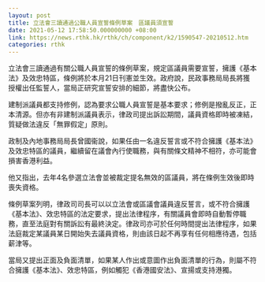 ```yaml
---
layout: post
title: 立法會三讀通過公職人員宣誓條例草案　區議員須宣誓
date: 2021-05-12 17:58:50.000000000 +08:00
link: https://news.rthk.hk/rthk/ch/component/k2/1590547-20210512.htm
categories: rthk
---
```


立法會三讀通過有關公職人員宣誓的條例草案，規定區議員需要宣誓，擁護《基本法》及效忠特區，條例將於本月21日刊憲並生效。政府說，民政事務局局長將獲授權出任監誓人，當局正研究宣誓安排的細節，將盡快公布。

建制派議員都支持修例，認為要求公職人員宣誓是基本要求；修例是撥亂反正，正本清源。但亦有非建制派議員表示，律政司提出訴訟期間，議員資格即時被凍結，質疑做法違反「無罪假定」原則。

政制及內地事務局局長曾國衞說，如果任由一名違反誓言或不符合擁護《基本法》及效忠特區的議員，繼續留在議會內行使職務，與有關條文精神不相符，亦可能會損害香港利益。

他又指出，去年4名參選立法會並被裁定提名無效的區議員，將在條例生效後即時喪失資格。

條例草案列明，律政司司長可以以立法會或區議會議員違反誓言，或不符合擁護《基本法》、效忠特區的法定要求，提出法律程序，有關議員會即時自動暫停職務，直至法庭對有關訴訟有最終決定。律政司亦可於任何時間提出法律程序，如果法庭裁定某議員某日開始失去議員資格，則由該日起不再享有任何相應待遇，包括薪津等。

當局又提出正面及負面清單，如果某人作出或意圖作出負面清單的行為，則屬不符合擁護《基本法》、效忠特區，例如觸犯《香港國安法》、宣揚或支持港獨。

